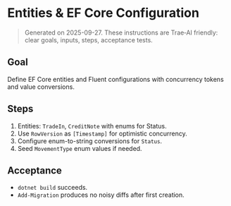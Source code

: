 # Entities & EF Core Configuration

> Generated on 2025-09-27. These instructions are Trae‑AI friendly: clear goals, inputs, steps, acceptance tests.


## Goal
Define EF Core entities and Fluent configurations with concurrency tokens and value conversions.

## Steps
1. Entities: `TradeIn`, `CreditNote` with enums for Status.
2. Use `RowVersion` as `[Timestamp]` for optimistic concurrency.
3. Configure enum-to-string conversions for `Status`.
4. Seed `MovementType` enum values if needed.

## Acceptance
- `dotnet build` succeeds.
- `Add-Migration` produces no noisy diffs after first creation.
